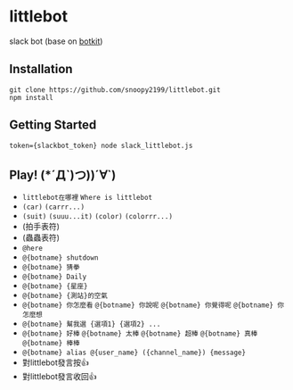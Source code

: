 # littlebot
slack bot (base on [botkit](https://github.com/howdyai/botkit))

## Installation
```
git clone https://github.com/snoopy2199/littlebot.git
npm install
```

## Getting Started
```
token={slackbot_token} node slack_littlebot.js
```

## Play! (*´Д\`)つ))´∀\`)
* `littlebot在哪裡` `Where is littlebot`
* `(car)` `(carrr...)`
* `(suit)` `(suuu...it)` `(color)` `(colorrr...)`
* (拍手表符)
* (蟲蟲表符)
* `@here`
* `@{botname} shutdown`
* `@{botname} 猜拳`
* `@{botname} Daily`
* `@{botname} {星座}`
* `@{botname} {測站}的空氣`
* `@{botname} 你怎麼看` `@{botname} 你說呢` `@{botname} 你覺得呢` `@{botname} 你怎麼想`
* `@{botname} 幫我選 {選項1} {選項2} ...`
* `@{botname} 好棒` `@{botname} 太棒` `@{botname} 超棒` `@{botname} 真棒` `@{botname} 棒棒`
* `@{botname} alias @{user_name} ({channel_name}) {message}`
* 對littlebot發言按:+1:
* 對littlebot發言收回:+1: